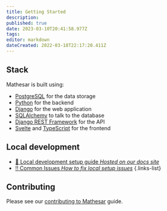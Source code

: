 ```yaml
---
title: Getting Started
description: 
published: true
date: 2023-03-10T20:41:58.977Z
tags: 
editor: markdown
dateCreated: 2022-03-18T22:17:20.411Z
---
```


## Stack
Mathesar is built using:
- [PostgreSQL](https://www.postgresql.org/) for the data storage
- [Python](https://www.python.org/) for the backend
- [Django](https://www.djangoproject.com/) for the web application
- [SQLAlchemy](https://www.sqlalchemy.org/) to talk to the database
- [Django REST Framework](https://www.django-rest-framework.org/) for the API 
- [Svelte](https://svelte.dev/) and [TypeScript](https://www.typescriptlang.org/) for the frontend

## Local development
- [:book:  Local development setup guide *Hosted on our docs site*](https://docs.mathesar.org/contributing/local-dev/)
- [:bangbang: Common Issues *How to fix local setup issues*](/en/engineering/setup/common-issues)
{.links-list}

## Contributing
Please see our [contributing to Mathesar](/community/contributing) guide.
